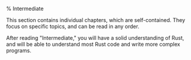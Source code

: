 % Intermediate

This section contains individual chapters, which are self-contained. They focus
on specific topics, and can be read in any order.

After reading "Intermediate," you will have a solid understanding of Rust,
and will be able to understand most Rust code and write more complex programs.
